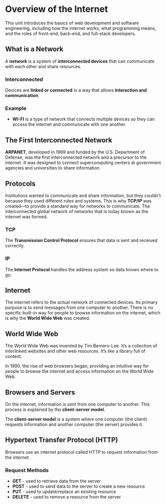 # Overview of the Internet

This unit introduces the basics of web development and software 
engineering, including how the internet works, what programming means, 
and the roles of front-end, back-end, and full-stack developers.


## What is a Network

A **network** is a system of **interconnected devices** that can 
communicate with each other and share resources.

### Interconnected

Devices are **linked or connected** in a way that allows 
**interaction and communication**.

### Example

- **WI-FI** is a type of network that connects multiple devices so 
they can access the internet and communicate with one another.


## The First Interconnected Network

**ARPANET**, developed in 1969 and funded by the U.S. Department of 
Defense, was the first interconnected network and a precursor to the 
internet. It was designed to connect supercomputing centers at 
government agencies and universities to share information.


## Protocols

Institutions wanted to communicate and share information, but they 
couldn’t because they used different rules and systems. This is why 
**TCP/IP** was created—to provide a standard way for networks to 
communicate. The interconnected global network of networks that is 
today known as the internet was formed.

### TCP

The **Transmission Control Protocol** ensures that data is sent and 
received correctly.

### IP

The **Internet Protocol** handles the address system so data knows 
where to go.


## Internet

The internet refers to the actual network of connected devices. 
Its primary purpose is to send messages from one computer to another. 
There is no specific built-in way for people to browse information on 
the internet, which is why the **World Wide Web** was created.


## World Wide Web

The World Wide Web was invented by Tim Berners-Lee. It’s a collection 
of interlinked websites and other web resources. It’s like a library 
full of content.

In 1990, the rise of web browsers began, providing an intuitive way 
for people to browse the internet and access information on the 
World Wide Web.


## Browsers and Servers

On the internet, information is sent from one computer to another. 
This process is explained by the **client-server model**.

The **client-server model** is a system where one computer 
(the client) requests information and another computer (the server) 
provides it.


## Hypertext Transfer Protocol (HTTP)

Browsers use an internet protocol called HTTP to request information 
from the internet.

### Request Methods
  - **GET** - used to retrieve data from the server
  - **POST** - used to send data to the server to create a new 
  resource
  - **PUT** - used to update/replace an existing resource
  - **DELETE** - used to remove a resource from the server